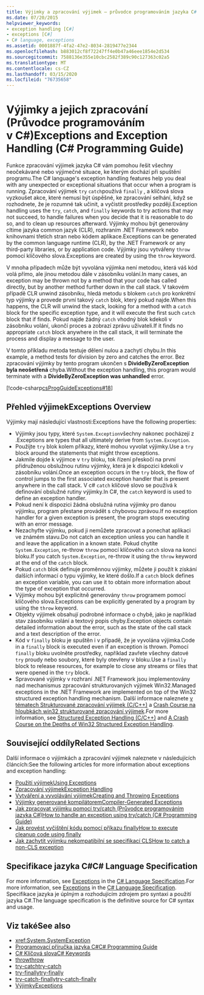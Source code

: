 ```yaml
---
title: Výjimky a zpracování výjimek – průvodce programováním jazyka C#
ms.date: 07/20/2015
helpviewer_keywords:
- exception handling [C#]
- exceptions [C#]
- C# language, exceptions
ms.assetid: 0001887f-4fa2-47e2-8034-2819477e2344
ms.openlocfilehash: b883012cf8f72247ff4e0b47a46eee1854e2d534
ms.sourcegitcommit: 7588136e355e10cbc2582f389c90c127363c02a5
ms.translationtype: MT
ms.contentlocale: cs-CZ
ms.lasthandoff: 03/15/2020
ms.locfileid: "76735658"
---
```

# <a name="exceptions-and-exception-handling-c-programming-guide"></a><span data-ttu-id="4d6b5-102">Výjimky a jejich zpracování (Průvodce programováním v C#)</span><span class="sxs-lookup"><span data-stu-id="4d6b5-102">Exceptions and Exception Handling (C# Programming Guide)</span></span>

<span data-ttu-id="4d6b5-103">Funkce zpracování výjimek jazyka C# vám pomohou řešit všechny neočekávané nebo výjimečné situace, ke kterým dochází při spuštění programu.</span><span class="sxs-lookup"><span data-stu-id="4d6b5-103">The C# language's exception handling features help you deal with any unexpected or exceptional situations that occur when a program is running.</span></span> <span data-ttu-id="4d6b5-104">Zpracování výjimek `try` `catch`používá `finally` , a klíčová slova vyzkoušet akce, které nemusí být úspěšné, ke zpracování selhání, když se rozhodnete, že je rozumné tak učinit, a vyčistit prostředky později.</span><span class="sxs-lookup"><span data-stu-id="4d6b5-104">Exception handling uses the `try`, `catch`, and `finally` keywords to try actions that may not succeed, to handle failures when you decide that it is reasonable to do so, and to clean up resources afterward.</span></span> <span data-ttu-id="4d6b5-105">Výjimky mohou být generovány cltime jazyka common jazyk (CLR), rozhraním .NET Framework nebo knihovnami třetích stran nebo kódem aplikace.</span><span class="sxs-lookup"><span data-stu-id="4d6b5-105">Exceptions can be generated by the common language runtime (CLR), by the .NET Framework or any third-party libraries, or by application code.</span></span> <span data-ttu-id="4d6b5-106">Výjimky jsou vytvářeny `throw` pomocí klíčového slova.</span><span class="sxs-lookup"><span data-stu-id="4d6b5-106">Exceptions are created by using the `throw` keyword.</span></span>

<span data-ttu-id="4d6b5-107">V mnoha případech může být vyvolána výjimka není metodou, která váš kód volá přímo, ale jinou metodou dále v zásobníku volání.</span><span class="sxs-lookup"><span data-stu-id="4d6b5-107">In many cases, an exception may be thrown not by a method that your code has called directly, but by another method further down in the call stack.</span></span> <span data-ttu-id="4d6b5-108">V takovém případě CLR unwind zásobníku, hledá metodu s blokem `catch` pro konkrétní typ výjimky a provede první takový `catch` blok, který pokud najde.</span><span class="sxs-lookup"><span data-stu-id="4d6b5-108">When this happens, the CLR will unwind the stack, looking for a method with a `catch` block for the specific exception type, and it will execute the first such `catch` block that if finds.</span></span> <span data-ttu-id="4d6b5-109">Pokud najde žádný `catch` vhodný blok kdekoli v zásobníku volání, ukončí proces a zobrazí zprávu uživateli.</span><span class="sxs-lookup"><span data-stu-id="4d6b5-109">If it finds no appropriate `catch` block anywhere in the call stack, it will terminate the process and display a message to the user.</span></span>

<span data-ttu-id="4d6b5-110">V tomto příkladu metoda testuje dělení nulou a zachytí chybu.</span><span class="sxs-lookup"><span data-stu-id="4d6b5-110">In this example, a method tests for division by zero and catches the error.</span></span> <span data-ttu-id="4d6b5-111">Bez zpracování výjimky by tento program ukončen s **DivideByZeroException byla neošetřená** chyba.</span><span class="sxs-lookup"><span data-stu-id="4d6b5-111">Without the exception handling, this program would terminate with a **DivideByZeroException was unhandled** error.</span></span>

[!code-csharp[csProgGuideExceptions#18](~/samples/snippets/csharp/VS_Snippets_VBCSharp/csProgGuideExceptions/CS/Exceptions.cs#18)]

## <a name="exceptions-overview"></a><span data-ttu-id="4d6b5-112">Přehled výjimek</span><span class="sxs-lookup"><span data-stu-id="4d6b5-112">Exceptions Overview</span></span>

<span data-ttu-id="4d6b5-113">Výjimky mají následující vlastnosti:</span><span class="sxs-lookup"><span data-stu-id="4d6b5-113">Exceptions have the following properties:</span></span>

- <span data-ttu-id="4d6b5-114">Výjimky jsou typy, které `System.Exception`všechny nakonec pocházejí z .</span><span class="sxs-lookup"><span data-stu-id="4d6b5-114">Exceptions are types that all ultimately derive from `System.Exception`.</span></span>
- <span data-ttu-id="4d6b5-115">Použijte `try` blok kolem příkazy, které mohou vyvolat výjimky.</span><span class="sxs-lookup"><span data-stu-id="4d6b5-115">Use a `try` block around the statements that might throw exceptions.</span></span>
- <span data-ttu-id="4d6b5-116">Jakmile dojde k výjimce v `try` bloku, tok řízení přeskočí na první přidruženou obslužnou rutinu výjimky, která je k dispozici kdekoli v zásobníku volání.</span><span class="sxs-lookup"><span data-stu-id="4d6b5-116">Once an exception occurs in the `try` block, the flow of control jumps to the first associated exception handler that is present anywhere in the call stack.</span></span> <span data-ttu-id="4d6b5-117">V c# `catch` klíčové slovo se používá k definování obslužné rutiny výjimky.</span><span class="sxs-lookup"><span data-stu-id="4d6b5-117">In C#, the `catch` keyword is used to define an exception handler.</span></span>
- <span data-ttu-id="4d6b5-118">Pokud není k dispozici žádná obslužná rutina výjimky pro danou výjimku, program přestane provádět s chybovou zprávou.</span><span class="sxs-lookup"><span data-stu-id="4d6b5-118">If no exception handler for a given exception is present, the program stops executing with an error message.</span></span>
- <span data-ttu-id="4d6b5-119">Nezachyťte výjimku, pokud ji nemůžete zpracovat a ponechat aplikaci ve známém stavu.</span><span class="sxs-lookup"><span data-stu-id="4d6b5-119">Do not catch an exception unless you can handle it and leave the application in a known state.</span></span> <span data-ttu-id="4d6b5-120">Pokud chytíte `System.Exception`, re-throw `throw` pomocí klíčového `catch` slova na konci bloku.</span><span class="sxs-lookup"><span data-stu-id="4d6b5-120">If you catch `System.Exception`, re-throw it using the `throw` keyword at the end of the `catch` block.</span></span>
- <span data-ttu-id="4d6b5-121">Pokud `catch` blok definuje proměnnou výjimky, můžete ji použít k získání dalších informací o typu výjimky, ke které došlo.</span><span class="sxs-lookup"><span data-stu-id="4d6b5-121">If a `catch` block defines an exception variable, you can use it to obtain more information about the type of exception that occurred.</span></span>
- <span data-ttu-id="4d6b5-122">Výjimky mohou být explicitně generovány `throw` programem pomocí klíčového slova.</span><span class="sxs-lookup"><span data-stu-id="4d6b5-122">Exceptions can be explicitly generated by a program by using the `throw` keyword.</span></span>
- <span data-ttu-id="4d6b5-123">Objekty výjimek obsahují podrobné informace o chybě, jako je například stav zásobníku volání a textový popis chyby.</span><span class="sxs-lookup"><span data-stu-id="4d6b5-123">Exception objects contain detailed information about the error, such as the state of the call stack and a text description of the error.</span></span>
- <span data-ttu-id="4d6b5-124">Kód v `finally` bloku je spuštěn i v případě, že je vyvolána výjimka.</span><span class="sxs-lookup"><span data-stu-id="4d6b5-124">Code in a `finally` block is executed even if an exception is thrown.</span></span> <span data-ttu-id="4d6b5-125">Pomocí `finally` bloku uvolněte prostředky, například zavřete všechny datové `try` proudy nebo soubory, které byly otevřeny v bloku.</span><span class="sxs-lookup"><span data-stu-id="4d6b5-125">Use a `finally` block to release resources, for example to close any streams or files that were opened in the `try` block.</span></span>
- <span data-ttu-id="4d6b5-126">Spravované výjimky v rozhraní .NET Framework jsou implementovány nad mechanismus zpracování strukturovaných výjimek Win32.</span><span class="sxs-lookup"><span data-stu-id="4d6b5-126">Managed exceptions in the .NET Framework are implemented on top of the Win32 structured exception handling mechanism.</span></span> <span data-ttu-id="4d6b5-127">Další informace naleznete [v tématech Strukturované zpracování výjimek (C/C++)](/cpp/cpp/structured-exception-handling-c-cpp) a [Crash Course na hloubkách win32 strukturované zpracování výjimek](http://bytepointer.com/resources/pietrek_crash_course_depths_of_win32_seh.htm).</span><span class="sxs-lookup"><span data-stu-id="4d6b5-127">For more information, see [Structured Exception Handling (C/C++)](/cpp/cpp/structured-exception-handling-c-cpp) and [A Crash Course on the Depths of Win32 Structured Exception Handling](http://bytepointer.com/resources/pietrek_crash_course_depths_of_win32_seh.htm).</span></span>

## <a name="related-sections"></a><span data-ttu-id="4d6b5-128">Související oddíly</span><span class="sxs-lookup"><span data-stu-id="4d6b5-128">Related Sections</span></span>

<span data-ttu-id="4d6b5-129">Další informace o výjimkách a zpracování výjimek naleznete v následujících článcích:</span><span class="sxs-lookup"><span data-stu-id="4d6b5-129">See the following articles for more information about exceptions and exception handling:</span></span>

- [<span data-ttu-id="4d6b5-130">Použití výjimek</span><span class="sxs-lookup"><span data-stu-id="4d6b5-130">Using Exceptions</span></span>](using-exceptions.md)
- [<span data-ttu-id="4d6b5-131">Zpracování výjimek</span><span class="sxs-lookup"><span data-stu-id="4d6b5-131">Exception Handling</span></span>](exception-handling.md)
- [<span data-ttu-id="4d6b5-132">Vytváření a vyvolávání výjimek</span><span class="sxs-lookup"><span data-stu-id="4d6b5-132">Creating and Throwing Exceptions</span></span>](creating-and-throwing-exceptions.md)
- [<span data-ttu-id="4d6b5-133">Výjimky generované kompilátorem</span><span class="sxs-lookup"><span data-stu-id="4d6b5-133">Compiler-Generated Exceptions</span></span>](compiler-generated-exceptions.md)
- [<span data-ttu-id="4d6b5-134">Jak zpracovat výjimku pomocí try/catch (Průvodce programováním jazyka C#)</span><span class="sxs-lookup"><span data-stu-id="4d6b5-134">How to handle an exception using try/catch (C# Programming Guide)</span></span>](how-to-handle-an-exception-using-try-catch.md)
- [<span data-ttu-id="4d6b5-135">Jak provést vyčištění kódu pomocí příkazu finally</span><span class="sxs-lookup"><span data-stu-id="4d6b5-135">How to execute cleanup code using finally</span></span>](how-to-execute-cleanup-code-using-finally.md)
- [<span data-ttu-id="4d6b5-136">Jak zachytit výjimku nekompatibilní se specifikací CLS</span><span class="sxs-lookup"><span data-stu-id="4d6b5-136">How to catch a non-CLS exception</span></span>](how-to-catch-a-non-cls-exception.md)

## <a name="c-language-specification"></a><span data-ttu-id="4d6b5-137">Specifikace jazyka C#</span><span class="sxs-lookup"><span data-stu-id="4d6b5-137">C# Language Specification</span></span>

<span data-ttu-id="4d6b5-138">For more information, see [Exceptions](~/_csharplang/spec/exceptions.md) in the [C# Language Specification](/dotnet/csharp/language-reference/language-specification/introduction).</span><span class="sxs-lookup"><span data-stu-id="4d6b5-138">For more information, see [Exceptions](~/_csharplang/spec/exceptions.md) in the [C# Language Specification](/dotnet/csharp/language-reference/language-specification/introduction).</span></span> <span data-ttu-id="4d6b5-139">Specifikace jazyka je úplným a rozhodujícím zdrojem pro syntaxi a použití jazyka C#.</span><span class="sxs-lookup"><span data-stu-id="4d6b5-139">The language specification is the definitive source for C# syntax and usage.</span></span>

## <a name="see-also"></a><span data-ttu-id="4d6b5-140">Viz také</span><span class="sxs-lookup"><span data-stu-id="4d6b5-140">See also</span></span>

- <xref:System.SystemException>
- [<span data-ttu-id="4d6b5-141">Programovací příručka jazyka C#</span><span class="sxs-lookup"><span data-stu-id="4d6b5-141">C# Programming Guide</span></span>](../index.md)
- [<span data-ttu-id="4d6b5-142">C# Klíčová slova</span><span class="sxs-lookup"><span data-stu-id="4d6b5-142">C# Keywords</span></span>](../../language-reference/keywords/index.md)
- [<span data-ttu-id="4d6b5-143">throw</span><span class="sxs-lookup"><span data-stu-id="4d6b5-143">throw</span></span>](../../language-reference/keywords/throw.md)
- [<span data-ttu-id="4d6b5-144">try-catch</span><span class="sxs-lookup"><span data-stu-id="4d6b5-144">try-catch</span></span>](../../language-reference/keywords/try-catch.md)
- [<span data-ttu-id="4d6b5-145">try-finally</span><span class="sxs-lookup"><span data-stu-id="4d6b5-145">try-finally</span></span>](../../language-reference/keywords/try-finally.md)
- [<span data-ttu-id="4d6b5-146">try-catch-finally</span><span class="sxs-lookup"><span data-stu-id="4d6b5-146">try-catch-finally</span></span>](../../language-reference/keywords/try-catch-finally.md)
- [<span data-ttu-id="4d6b5-147">Výjimky</span><span class="sxs-lookup"><span data-stu-id="4d6b5-147">Exceptions</span></span>](../../../standard/exceptions/index.md)
